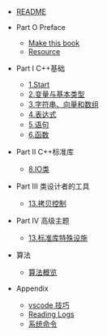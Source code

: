* [README](README.md)

* Part O Preface
    * [Make this book](A0/1_readme.md)
    * [Resource](A0/2_resource.md)



* Part I C++基础
    * [1.Start](A1/1_start.md)
    * [2.变量与基本类型](A1/2_parameter_type.md)
    * [3.字符串、向量和数组](A1/3_string_vector_array.md)
    * [4.表达式](A1/4_expression.md)
    * [5.语句](A1/5_flow_of_control.md)
    * [6.函数](A1/6_function.md)





* Part II C++标准库
    * [8.IO类]((A2/8_IO.md))




* Part III 类设计者的工具
    * [13.拷贝控制](A3/13_copy_control.md)



* Part IV 高级主题
    * [13.标准库特殊设施](A4/17_stdlib_infrastructure.md)



* 算法
    * [算法概览](B1/algorithm.md)


* Appendix
    * [vscode 技巧](Z1/1_vscode.md)
    * [Reading Logs](Z1/2_reading_logs.md)
    * [系统命令](Z1/3_OS_cmd.md)

